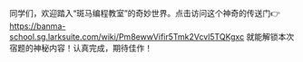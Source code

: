 同学们，欢迎踏入“斑马编程教室”的奇妙世界。点击访问这个神奇的传送门👉 https://banma-school.sg.larksuite.com/wiki/Pm8ewwVifir5Tmk2Vcvl5TQKgxc 
就能解锁本次宿题的神秘内容！认真完成，期待佳作！